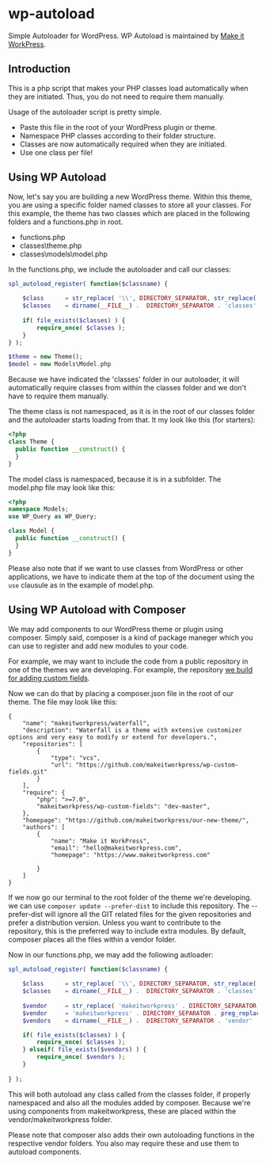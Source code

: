# wp-autoload
Simple Autoloader for WordPress. WP Autoload is maintained by [Make it WorkPress](https://www.makeitwork.press/scripts/wp-autoload/).

## Introduction
This is a php script that makes your PHP classes load automatically when they are initiated. 
Thus, you do not need to require them manually.

Usage of the autoloader script is pretty simple.
* Paste this file in the root of your WordPress plugin or theme. 
* Namespace PHP classes according to their folder structure. 
* Classes are now automatically required when they are initiated.
* Use one class per file!

## Using WP Autoload
Now, let's say you are building a new WordPress theme. Within this theme, you are using a specific folder named classes to store all your classes. For this example, the theme has two classes which are placed in the following folders and a functions.php in root.
- functions.php
- classes\theme.php
- classes\models\model.php

In the functions.php, we include the autoloader and call our classes:
```php
spl_autoload_register( function($classname) {
    
    $class      = str_replace( '\\', DIRECTORY_SEPARATOR, str_replace( '_', '-', strtolower($classname) ) );
    $classes    = dirname(__FILE__) .  DIRECTORY_SEPARATOR . 'classes' . DIRECTORY_SEPARATOR . $class . '.php'; 
    
    if( file_exists($classes) ) {
        require_once( $classes );
    }    
} );

$theme = new Theme();
$model = new Models\Model.php

```
Because we have indicated the 'classes' folder in our autoloader, it will automatically require classes from within the classes folder and we don't have to require them manually.

The theme class is not namespaced, as it is in the root of our classes folder and the autoloader starts loading from that. It my look like this (for starters):
```php
<?php
class Theme {
  public function __construct() {
  }
}
```

The model class is namespaced, because it is in a subfolder. The model.php file may look like this: 
```php
<?php
namespace Models;
use WP_Query as WP_Query;

class Model {
  public function __construct() {
  }
}
```
Please also note that if we want to use classes from WordPress or other applications, we have to indicate them at the top of the document using the ``use`` clausule as in the example of model.php.

## Using WP Autoload with Composer
We may add components to our WordPress theme or plugin using composer. Simply said, composer is a kind of package maneger which you can use to register and add new modules to your code.

For example, we may want to include the code from a public repository in one of the themes we are developing. For example, the repository [we build for adding custom fields](https://github.com/makeitworkpress/wp-custom-fields). 

Now we can do that by placing a composer.json file in the root of our theme. The file may look like this:
```
{
    "name": "makeitworkpress/waterfall",
    "description": "Waterfall is a theme with extensive customizer options and very easy to modify or extend for developers.",
    "repositories": [              
        {
            "type": "vcs",
            "url": "https://github.com/makeitworkpress/wp-custom-fields.git"
        }       
    ],
    "require": {
        "php": ">=7.0",
        "makeitworkpress/wp-custom-fields": "dev-master",
    },
    "homepage": "https://github.com/makeitworkpress/our-new-theme/",
    "authors": [ 
        {
            "name": "Make it WorkPress",
            "email": "hello@makeitworkpress.com",
            "homepage": "https://www.makeitworkpress.com"

        } 
    ]          
}
```

If we now go our terminal to the root folder of the theme we're developing. we can use ``composer update --prefer-dist`` to include this repository. The --prefer-dist will ignore all the GIT related files for the given repositories and prefer a distribution version. Unless you want to contribute to the repository, this is the preferred way to include extra modules. By default, composer places all the files within a vendor folder.

Now in our functions.php, we may add the following autloader:

```php
spl_autoload_register( function($classname) {
    
    $class      = str_replace( '\\', DIRECTORY_SEPARATOR, str_replace( '_', '-', strtolower($classname) ) );
    $classes    = dirname(__FILE__) .  DIRECTORY_SEPARATOR . 'classes' . DIRECTORY_SEPARATOR . $class . '.php';
    
    $vendor     = str_replace( 'makeitworkpress' . DIRECTORY_SEPARATOR, '', $class );
    $vendor     = 'makeitworkpress' . DIRECTORY_SEPARATOR . preg_replace( '/\//', '/src/', $vendor, 1 ); // Replace the first slash for the src folder
    $vendors    = dirname(__FILE__) .  DIRECTORY_SEPARATOR . 'vendor' . DIRECTORY_SEPARATOR . $vendor . '.php';

    if( file_exists($classes) ) {
        require_once( $classes );
    } elseif( file_exists($vendors) ) {
        require_once( $vendors );    
    }
   
} );
```

This will both autoload any class called from the classes folder, if properly namespaced and also all the modules added by composer. Because we're using components from makeitworkpress, these are placed within the vendor/makeitworkpress folder.

Please note that composer also adds their own autoloading functions in the respective vendor folders. You also may require these and use them to autoload components.
